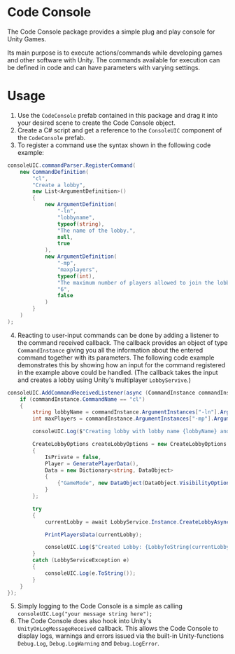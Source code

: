# Code Console

The Code Console package provides a simple plug and play console for Unity Games.

Its main purpose is to execute actions/commands while developing games and other software with Unity. The commands available for execution can be defined in code and can have parameters with varying settings.

# Usage

1. Use the `CodeConsole` prefab contained in this package and drag it into your desired scene to create the Code Console object.
2. Create a C# script and get a reference to the `ConsoleUIC` component of the `CodeConsole` prefab.
3. To register a command use the syntax shown in the following code example:

```csharp
consoleUIC.commandParser.RegisterCommand(
    new CommandDefinition(
        "cl",
        "Create a lobby",
        new List<ArgumentDefinition>()
        {
            new ArgumentDefinition(
                "-ln",
                "lobbyname",
                typeof(string),
                "The name of the lobby.",
                null,
                true
            ),
            new ArgumentDefinition(
                "-mp",
                "maxplayers",
                typeof(int),
                "The maximum number of players allowed to join the lobby.",
                "6",
                false
            )
        }
    )
);
```

4. Reacting to user-input commands can be done by adding a listener to the command received callback. The callback provides an object of type `CommandInstance` giving you all the information about the entered command together with its parameters. The following code example demonstrates this by showing how an input for the command registered in the example above could be handled. (The callback takes the input and creates a lobby using Unity's multiplayer `LobbyServive`.)

```csharp
consoleUIC.AddCommandReceivedListener(async (CommandInstance commandInstance) => {
    if (commandInstance.CommandName == "cl")
    {
        string lobbyName = commandInstance.ArgumentInstances["-ln"].ArgumentValue;
        int maxPlayers = commandInstance.ArgumentInstances["-mp"].ArgumentValue;

        consoleUIC.Log($"Creating lobby with lobby name {lobbyName} and max players {maxPlayers}");

        CreateLobbyOptions createLobbyOptions = new CreateLobbyOptions
        {
            IsPrivate = false,
            Player = GeneratePlayerData(),
            Data = new Dictionary<string, DataObject>
            {
                {"GameMode", new DataObject(DataObject.VisibilityOptions.Public, "TDM", DataObject.IndexOptions.S1) },
            }
        };

        try
        {
            currentLobby = await LobbyService.Instance.CreateLobbyAsync(lobbyName, maxPlayers, createLobbyOptions);

            PrintPlayersData(currentLobby);

            consoleUIC.Log($"Created Lobby: {LobbyToString(currentLobby)}");
        }
        catch (LobbyServiceException e)
        {
            consoleUIC.Log(e.ToString());
        }
    }
});
```

5. Simply logging to the Code Console is a simple as calling `consoleUIC.Log("your message string here");`
6. The Code Console does also hook into Unity's `UnityOnLogMessageReceived` callback. This allows the Code Console to display logs, warnings and errors issued via the built-in Unity-functions `Debug.Log`, `Debug.LogWarning` and `Debug.LogError`.
